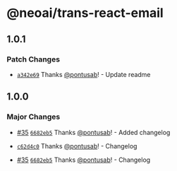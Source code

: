# @neoai/trans-react-email

## 1.0.1

### Patch Changes

- [`a342e69`](https://github.com/neopilot-ai/trans/commit/a342e69260f58f89d1805814e0a15164ed81c8a6) Thanks [@pontusab](https://github.com/pontusab)! - Update readme

## 1.0.0

### Major Changes

- [#35](https://github.com/neopilot-ai/trans/pull/35) [`6682eb5`](https://github.com/neopilot-ai/trans/commit/6682eb5c8166a85b6a400acc9b15dda5f70a0490) Thanks [@pontusab](https://github.com/pontusab)! - Added changelog

- [`c62d4c0`](https://github.com/neopilot-ai/trans/commit/c62d4c00d447929b023f571927b429d04fa0e0fd) Thanks [@pontusab](https://github.com/pontusab)! - Changelog

- [#35](https://github.com/neopilot-ai/trans/pull/35) [`6682eb5`](https://github.com/neopilot-ai/trans/commit/6682eb5c8166a85b6a400acc9b15dda5f70a0490) Thanks [@pontusab](https://github.com/pontusab)! - Changelog
